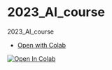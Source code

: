 # 2023_AI_course
2023_AI_course

- [Open with Colab](https://colab.research.google.com/github/mtothen/2022_AI_course/blob/main/20220526_AI_lecture_03.ipynb)

[![Open In Colab](https://colab.research.google.com/assets/colab-badge.svg)](https://colab.research.google.com/github/mtothen/2022_AI_course/blob/main/20220526_AI_lecture_03.ipynb)
